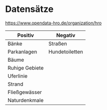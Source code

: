 # Datensätze
https://www.opendata-hro.de/organization/hro

Positiv|Negativ
---|---
Bänke| Straßen
Parkanlagen| Hundetoiletten
Bäume|
Ruhige Gebiete|
Uferlinie|
Strand|
Fließgewässer|
Naturdenkmale|

